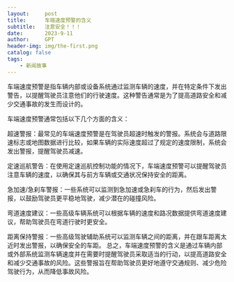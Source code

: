 ```yaml
---
layout:     post
title:      车端速度预警的含义
subtitle:   注意安全！！！
date:       2023-9-11
author:     GPT
header-img: img/the-first.png
catalog: false
tags:
    - 新闻故事
---
```


车端速度预警是指车辆内部或设备系统通过监测车辆的速度，并在特定条件下发出警告，以提醒驾驶员注意他们的行驶速度。这种警告通常是为了提高道路安全和减少交通事故的发生而设计的。

车端速度预警通常包括以下几个方面的含义：

超速警报：最常见的车端速度预警是在驾驶员超速时触发的警报。系统会与道路限速标志或地图数据进行比较，如果车辆的实际速度超过了规定的速度限制，系统会发出警报，提醒驾驶员减速。

定速巡航警告：在使用定速巡航控制功能的情况下，车端速度预警可以提醒驾驶员注意车辆的速度，以确保其与前方车辆或交通状况保持安全的距离。

急加速/急刹车警报：一些系统可以监测到急加速或急刹车的行为，然后发出警报，以鼓励驾驶员更平稳地驾驶，减少潜在的碰撞风险。

弯道速度建议：一些高级车辆系统可以根据车辆的速度和路况数据提供弯道速度建议，帮助驾驶员在弯道行驶时更安全。

距离保持警报：一些高级驾驶辅助系统可以监测车辆之间的距离，并在跟车距离太近时发出警报，以确保安全的车距。
总之，车端速度预警的含义是通过车辆内部或外部系统监测车辆速度并在需要时提醒驾驶员采取适当的行动，以提高道路安全和减少交通事故的风险。这些警报旨在帮助驾驶员更好地遵守交通规则、减少危险驾驶行为，从而降低事故风险。

